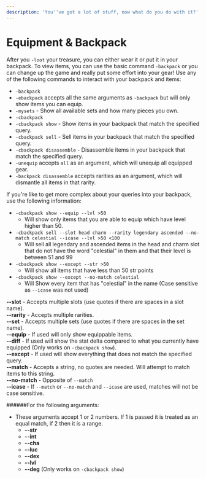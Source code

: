 ```yaml
---
description: 'You''ve got a lot of stuff, now what do you do with it?'
---
```


# Equipment & Backpack

After you `-loot` your treasure, you can either wear it or put it in your backpack. To view items, you can use the basic command `-backpack` or you can change up the game and really put some effort into your gear! Use any of the following commands to interact with your backpack and items:

* `-backpack`
* `-ebackpack` accepts all the same arguments as `-backpack` but will only show items you can equip.
*  `-mysets` - Show all available sets and how many pieces you own.
*  `-cbackpack`
*  `-cbackpack show` - Show items in your backpack that match the specified query.
*  `-cbackpack sell` - Sell items in your backpack that match the specified query.
* `-cbackpack disassemble` - Disassemble items in your backpack that match the specified query.
* `-unequip` accepts `all` as an argument, which will unequip all equipped gear.
* `-backpack disassemble` accepts rarities as an argument, which will dismantle all items in that rarity.

If you're like to get more complex about your queries into your backpack, use the following information:

* `-cbackpack show --equip --lvl >50`
  * Will show only items that you are able to equip which have level higher than 50.
* `-cbackpack sell --slot head charm --rarity legendary ascended --no-match celestial --icase --lvl >50 <100`
  * Will sell all legendary and ascended items in the head and charm slot that do not have the word "celestial" in them and that their level is between 51 and 99
* `-cbackpack show --except --str >50`
  * Will show all items that have less than 50 str points
* `-cbackpack show --except --no-match celestial`
  * Will Show every item that has "celestial" in the name \(Case sensitive as `--icase` was not used\)



**--slot** - Accepts multiple slots \(use quotes if there are spaces in a slot name\).  
**--rarity** - Accepts multiple rarities.  
**--set** - Accepts multiple sets \(use quotes if there are spaces in the set name\).  
**--equip** - If used will only show equippable items.  
**--diff** - If used will show the stat delta compared to what you currently have equipped \(Only works on `-cbackpack show`\).  
**--except** - If used will show everything that does not match the specified query.  
**--match** - Accepts a string, no quotes are needed. Will attempt to match items to this string.  
**--no-match** - Opposite of `--match`  
**--icase** - If `--match` or `--no-match` and `--icase` are used, matches will not be case sensitive.  


\#\#\#\#\#\#For the following arguments:  


* These arguments accept 1 or 2 numbers. If 1 is passed it is treated as an equal match, if 2 then it is a range. 
  * **--str**
  * **--int**
  * **--cha**
  * **--luc**
  * **--dex**
  * **--lvl**
  * **--deg** \(Only works on `-cbackpack show`\)


